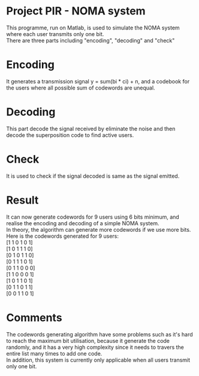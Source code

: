 # Project PIR - NOMA system
This programme, run on Matlab, is used to simulate the NOMA system where each user transmits only one bit.  
There are three parts including "encoding", "decoding" and "check"  

# Encoding
It generates a transmission signal y = sum(bi * ci) + n, and a codebook for the users where all possible sum of codewords are unequal.  

# Decoding
This part decode the signal received by eliminate the noise and then decode the superposition code to find active users.   

# Check
It is used to check if the signal decoded is same as the signal emitted.   

# Result
It can now generate codewords for 9 users using 6 bits minimum, and realise the encoding and decoding of a simple NOMA system.   
In theory, the algorithm can generate more codewords if we use more bits.   
Here is the codewords generated for 9 users:  
     [1     1     0     1     0     1]  
     [1     0     1     1     1     0]  
     [0     1     0     1     1     0]  
     [0     1     1     1     0     1]  
     [0     1     1     0     0     0]  
     [1     1     0     0     0     1]  
     [1     0     1     1     0     1]  
     [0     1     1     0     1     1]  
     [0     0     1     1     0     1]  

# Comments
The codewords generating algorithm have some problems such as it's hard to reach the maximum bit utilisation, because it generate the code randomly, and it has a very high complexity since it needs to travers the entire list many times to add one code.  
In addition, this system is currently only applicable when all users transmit only one bit. 
